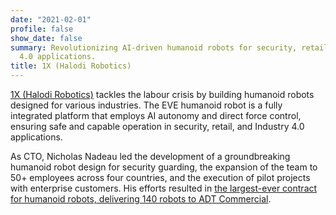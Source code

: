 ```yaml
---
date: "2021-02-01"
profile: false
show_date: false
summary: Revolutionizing AI-driven humanoid robots for security, retail, and Industry
  4.0 applications.
title: 1X (Halodi Robotics)
---
```


[1X (Halodi Robotics)](https://www.halodi.com) tackles the labour crisis by building humanoid robots designed for various industries. The EVE humanoid robot is a fully integrated platform that employs AI autonomy and direct force control, ensuring safe and capable operation in security, retail, and Industry 4.0 applications.

As CTO, Nicholas Nadeau led the development of a groundbreaking humanoid robot design for security guarding, the expansion of the team to 50+ employees across four countries, and the execution of pilot projects with enterprise customers. His efforts resulted in [the largest-ever contract for humanoid robots, delivering 140 robots to ADT Commercial](https://www.halodi.com/press-releases/halodi-robotics-inks-contract-with-adt-commercial-for-delivery-of-140-humanoid-robots).
